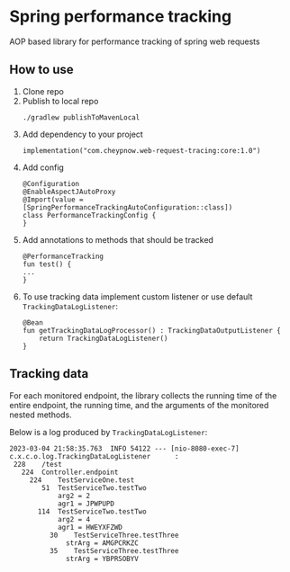 # Spring performance tracking
AOP based library for performance tracking of spring web requests

## How to use
1. Clone repo
2. Publish to local repo
    ```
   ./gradlew publishToMavenLocal
   ```
3. Add dependency to your project
    ```
   implementation("com.cheypnow.web-request-tracing:core:1.0")
   ```
4. Add config
    ```
    @Configuration
    @EnableAspectJAutoProxy
    @Import(value = [SpringPerformanceTrackingAutoConfiguration::class])
    class PerformanceTrackingConfig {
    }
   ```
5. Add annotations to methods that should be tracked
   ```
   @PerformanceTracking
   fun test() {
   ...
   }
   ```
6. To use tracking data implement custom listener or use default `TrackingDataLogListener`:
    ```
    @Bean
    fun getTrackingDataLogProcessor() : TrackingDataOutputListener {
        return TrackingDataLogListener()
    }
   ```
## Tracking data
For each monitored endpoint, the library collects the running time of the entire endpoint, the running time, and the arguments of the monitored nested methods.

Below is a log produced by `TrackingDataLogListener`:
```
2023-03-04 21:58:35.763  INFO 54122 --- [nio-8080-exec-7] c.x.c.o.log.TrackingDataLogListener      : 
 228	/test
   224	Controller.endpoint
     224	TestServiceOne.test
        51	TestServiceTwo.testTwo
            arg2 = 2
            agr1 = JPWPUPD
       114	TestServiceTwo.testTwo
            arg2 = 4
            agr1 = HWEYXFZWD
          30	TestServiceThree.testThree
              strArg = AMGPCRKZC
          35	TestServiceThree.testThree
              strArg = YBPRSOBYV
```